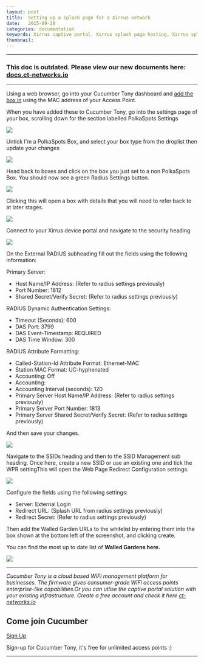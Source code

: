 ```yaml
---
layout: post
title:  Setting up a splash page for a Xirrus network
date:   2015-09-20
categories: documentation
keywords: Xirrus captive portal, Xirrus splash page hosting, Xirrus splash page not working, Xirrus splash page template, Xirrus splash page free, Xirrus splash page html
thumbnail:
---
```


<hr>
<h3>This doc is outdated. Please view our new documents here:<br>
<a href="http://docs.ct-networks.io/article/107-xirrus-splash-page-setup">docs.ct-networks.io</a></h3>
<hr>

Using a web browser, go into your Cucumber Tony dashboard and <a href="https://my.ctapp.io/?data-elevio-article=7107#/" class="dst">add the box in</a> using the MAC address of your Access Point.

When you have added these to Cucumber Tony, go into the settings page of your box, scrolling down for the section labelled PolkaSpots Settings

<div class="mdl-typography--text-center">
<img src="/images/community/tutorials/xirrus-guide/box-settings.png">
</div>

Untick I'm a PolkaSpots Box, and select your box type from the droplist then update your changes

<div class="mdl-typography--text-center">
<img src="/images/community/tutorials/xirrus-guide/nonct-box.png">
</div>

Head back to boxes and click on the box you just set to a non PolkaSpots Box. You should now see a green Radius Settings button.

<div class="mdl-typography--text-center">
<img src="/images/community/tutorials/xirrus-guide/radius-settings.png">
</div>

Clicking this will open a box with details that you will need to refer back to at later stages.

<div class="mdl-typography--text-center">
<img src="/images/community/tutorials/xirrus-guide/radius-info.png">
</div>

Connect to your Xirrus device portal and navigate to the security heading

<div class="mdl-typography--text-center">
<img src="/images/community/tutorials/xirrus-guide/xirrus-security.png">
</div>

On the External RADIUS subheading fill out the fields using the following information:

Primary Server:

- Host Name/IP Address: (Refer to radius settings previously)
- Port Number: 1812
- Shared Secret/Verify Secret: (Refer to radius settings previously)

RADIUS Dynamic Authentication Settings:

- Timeout (Seconds): 600
- DAS Port: 3799
- DAS Event-Timestamp: REQUIRED
- DAS Time Window: 300

RADIUS Attribute Formatting:

- Called-Station-Id Attribute Format: Ethernet-MAC
- Station MAC Format: UC-hyphenated
- Accounting: Off
- Accounting:
- Accounting Interval (seconds): 120
- Primary Server Host Name/IP Address: (Refer to radius settings previously)
- Primary Server Port Number: 1813
- Primary Server Shared Secret/Verify Secret: (Refer to radius settings previously)

And then save your changes.

<div class="mdl-typography--text-center">
<img src="/images/community/tutorials/xirrus-guide/external-radius.png">
</div>

Navigate to the SSIDs heading and then to the SSID Management sub heading. Once here, create a new SSID or use an existing one and tick the WPR settingThis will open the Web Page Redirect Configuration settings.

<div class="mdl-typography--text-center">
<img src="/images/community/tutorials/xirrus-guide/ssid-management.png">
</div>

Configure the fields using the following settings:

- Server: External Login
- Redirect URL: (Splash URL from radius settings previously)
- Redirect Secret: (Refer to radius settings previously)

Then add the Walled Garden URLs to the whitelist by entering them into the box shown at the bottom left of the screenshot, and clicking create.

You can find the most up to date list of <b><span data-elevio-article="18499">Walled Gardens here.</span></b>

<div class="mdl-typography--text-center">
<img src="/images/community/tutorials/xirrus-guide/walled-gardens.png">
</div>

<hr>

*Cucumber Tony is a cloud based WiFi management platform for businesses. The firmware gives consumer-grade WiFi access points enterprise-like capabilities.Or you can utlise the captive portal solution with your existing infrastructure. Create a free account and check it here <a href="https://ct-networks.io">ct-networks.io</a>*

<div class="mdl-typography--text-center">

<h2>Come join Cucumber</h2>

<a href="https://my.ctapp.io/#/create" class="button success dst">Sign Up</a><br>

<p>Sign-up for Cucumber Tony, it's free for unlimited access points :)</p>

<hr>

</div>
